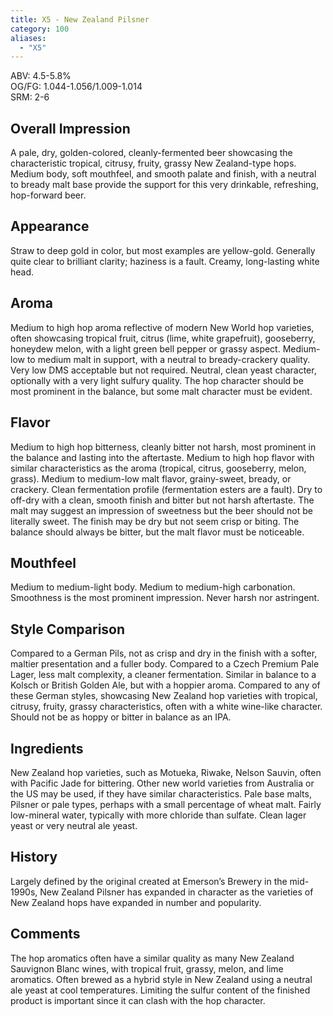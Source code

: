 ```yaml
---
title: X5 - New Zealand Pilsner
category: 100
aliases: 
  - "X5"
---
```


ABV: 4.5-5.8%  
OG/FG: 1.044-1.056/1.009-1.014  
SRM: 2-6  

## Overall Impression
A pale, dry, golden-colored, cleanly-fermented beer showcasing the characteristic tropical, citrusy, fruity, grassy New Zealand-type hops. Medium body, soft mouthfeel, and smooth palate and finish, with a neutral to bready malt base provide the support for this very drinkable, refreshing, hop-forward beer.

## Appearance
Straw to deep gold in color, but most examples are yellow-gold. Generally quite clear to brilliant clarity; haziness is a fault. Creamy, long-lasting white head.

## Aroma
Medium to high hop aroma reflective of modern New World hop varieties, often showcasing tropical fruit, citrus (lime, white grapefruit), gooseberry, honeydew melon, with a light green bell pepper or grassy aspect. Medium-low to medium malt in support, with a neutral to bready-crackery quality. Very low DMS acceptable but not required. Neutral, clean yeast character, optionally with a very light sulfury quality. The hop character should be most prominent in the balance, but some malt character must be evident.

## Flavor
Medium to high hop bitterness, cleanly bitter not harsh, most prominent in the balance and lasting into the aftertaste. Medium to high hop flavor with similar characteristics as the aroma (tropical, citrus, gooseberry, melon, grass). Medium to medium-low malt flavor, grainy-sweet, bready, or crackery. Clean fermentation profile (fermentation esters are a fault). Dry to off-dry with a clean, smooth finish and bitter but not harsh aftertaste. The malt may suggest an impression of sweetness but the beer should not be literally sweet. The finish may be dry but not seem crisp or biting. The balance should always be bitter, but the malt flavor must be noticeable.

## Mouthfeel
Medium to medium-light body. Medium to medium-high carbonation. Smoothness is the most prominent impression. Never harsh nor astringent.

## Style Comparison
Compared to a German Pils, not as crisp and dry in the finish with a softer, maltier presentation and a fuller body. Compared to a Czech Premium Pale Lager, less malt complexity, a cleaner fermentation. Similar in balance to a Kolsch or British Golden Ale, but with a hoppier aroma. Compared to any of these German styles, showcasing New Zealand hop varieties with tropical, citrusy, fruity, grassy characteristics, often with a white wine-like character. Should not be as hoppy or bitter in balance as an IPA.

## Ingredients
New Zealand hop varieties, such as Motueka, Riwake, Nelson Sauvin, often with Pacific Jade for bittering. Other new world varieties from Australia or the US may be used, if they have similar characteristics. Pale base malts, Pilsner or pale types, perhaps with a small percentage of wheat malt. Fairly low-mineral water, typically with more chloride than sulfate. Clean lager yeast or very neutral ale yeast.

## History
Largely defined by the original created at Emerson’s Brewery in the mid-1990s, New Zealand Pilsner has expanded in character as the varieties of New Zealand hops have expanded in number and popularity.

## Comments
The hop aromatics often have a similar quality as many New Zealand Sauvignon Blanc wines, with tropical fruit, grassy, melon, and lime aromatics. Often brewed as a hybrid style in New Zealand using a neutral ale yeast at cool temperatures. Limiting the sulfur content of the finished product is important since it can clash with the hop character.